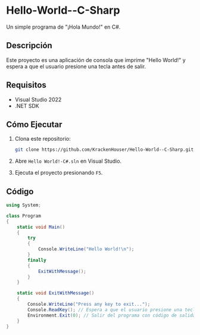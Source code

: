 # Hello-World--C-Sharp

Un simple programa de "¡Hola Mundo!" en C#.

## Descripción

Este proyecto es una aplicación de consola que imprime "Hello World!" y espera a que el usuario presione una tecla antes de salir.

## Requisitos

- Visual Studio 2022
- .NET SDK

## Cómo Ejecutar

1. Clona este repositorio:
    ```sh
    git clone https://github.com/KrackenHouser/Hello-World--C-Sharp.git
    ```

2. Abre `Hello World!-C#.sln` en Visual Studio.

3. Ejecuta el proyecto presionando `F5`.

## Código

```csharp
using System;

class Program
{
    static void Main()
    {
        try
        {
            Console.WriteLine("Hello World!\n");
        }
        finally
        {
            ExitWithMessage();
        }
    }

    static void ExitWithMessage()
    {
        Console.WriteLine("Press any key to exit...");
        Console.ReadKey(); // Espera a que el usuario presione una tecla
        Environment.Exit(0); // Salir del programa con código de salida 0 (éxito)
    }
}
